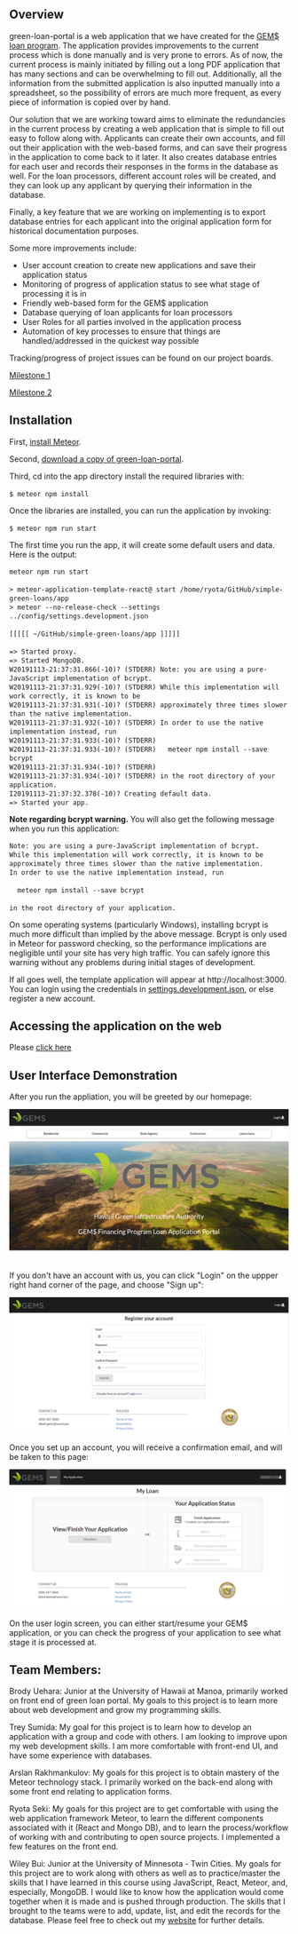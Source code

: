 ## Overview

green-loan-portal is a web application that we have created for the [GEM$ loan program](https://gems.hawaii.gov/). The application provides improvements to the current process which is done manually and is very prone to errors. As of now, the current process is mainly initiated by filling out a long PDF application that has many sections and can be overwhelming to fill out. Additionally, all the information from the submitted application is also inputted manually into a spreadsheet, so the possibility of errors are much more frequent, as every piece of information is copied over by hand. 

Our solution that we are working toward aims to eliminate the redundancies in the current process by creating a web application that is simple to fill out easy to follow along with. Applicants can create their own accounts, and fill out their application with the web-based forms, and can save their progress in the application to come back to it later. It also creates database entries for each user and records their responses in the forms in the database as well. For the loan processors, different account roles will be created, and they can look up any applicant by querying their information in the database. 

Finally, a key feature that we are working on implementing is to export database entries for each applicant into the original application form for historical documentation purposes. 

Some more improvements include:

* User account creation to create new applications and save their application status
* Monitoring of progress of application status to see what stage of processing it is in
* Friendly web-based form for the GEM$ application
* Database querying of loan applicants for loan processors
* User Roles for all parties involved in the application process
* Automation of key processes to ensure that things are handled/addressed in the quickest way possible

Tracking/progress of project issues can be found on our project boards.

[Milestone 1](https://github.com/orgs/green-loan-portal/projects/1)

[Milestone 2](https://github.com/orgs/green-loan-portal/projects/2)

## Installation

First, [install Meteor](https://www.meteor.com/install).

Second, [download a copy of green-loan-portal](https://github.com/green-loan-portal/simple-green-loans). 

Third, cd into the app directory install the required libraries with:

`$ meteor npm install`

Once the libraries are installed, you can run the application by invoking:

`$ meteor npm run start`

The first time you run the app, it will create some default users and data. Here is the output:
```
meteor npm run start              

> meteor-application-template-react@ start /home/ryota/GitHub/simple-green-loans/app
> meteor --no-release-check --settings ../config/settings.development.json

[[[[[ ~/GitHub/simple-green-loans/app ]]]]]   

=> Started proxy.                             
=> Started MongoDB.                           
W20191113-21:37:31.866(-10)? (STDERR) Note: you are using a pure-JavaScript implementation of bcrypt.
W20191113-21:37:31.929(-10)? (STDERR) While this implementation will work correctly, it is known to be
W20191113-21:37:31.931(-10)? (STDERR) approximately three times slower than the native implementation.
W20191113-21:37:31.932(-10)? (STDERR) In order to use the native implementation instead, run
W20191113-21:37:31.933(-10)? (STDERR) 
W20191113-21:37:31.933(-10)? (STDERR)   meteor npm install --save bcrypt
W20191113-21:37:31.934(-10)? (STDERR) 
W20191113-21:37:31.934(-10)? (STDERR) in the root directory of your application.
I20191113-21:37:32.378(-10)? Creating default data.
=> Started your app.
```

**Note regarding bcrypt warning.** You will also get the following message when you run this application:

```
Note: you are using a pure-JavaScript implementation of bcrypt.
While this implementation will work correctly, it is known to be
approximately three times slower than the native implementation.
In order to use the native implementation instead, run

  meteor npm install --save bcrypt

in the root directory of your application.
```

On some operating systems (particularly Windows), installing bcrypt is much more difficult than implied by the above message. Bcrypt is only used in Meteor for password checking, so the performance implications are negligible until your site has very high traffic. You can safely ignore this warning without any problems during initial stages of development.

If all goes well, the template application will appear at http://localhost:3000. You can login using the credentials in [settings.development.json](https://github.com/ics-software-engineering/meteor-application-template-react/blob/master/config/settings.development.json), or else register a new account.

## Accessing the application on the web

Please [click here](http://simple-green-loans.meteorapp.com/#/)

## User Interface Demonstration

After you run the appliation, you will be greeted by our homepage:

<img src="images/HomePage1.png">

If you don't have an account with us, you can click "Login" on the uppper right hand corner of the page, and choose "Sign up":

<img src="images/register.png">

Once you set up an account, you will receive a confirmation email, and will be taken to this page:

<img src="images/userlogin.png">

On the user login screen, you can either start/resume your GEM$ application, or you can check the progress of your application to see what stage it is processed at. 

## Team Members:

Brody Uehara: Junior at the University of Hawaii at Manoa, primarily worked on front end of green loan portal. My goals to this project is to learn more about web development and grow my programming skills. 

Trey Sumida: My goal for this project is to learn how to develop an application with a group and code with others. I am looking to improve upon my web development skills. I am more comfortable with front-end UI, and have some experience with databases.

Arslan Rakhmankulov: My goals for this project is to obtain mastery of the Meteor technology stack. I primarily worked on the back-end along with some front end relating to application forms.

Ryota Seki: My goals for this project are to get comfortable with using the web application framework Meteor, to learn the different components associated with it (React and Mongo DB), and to learn the process/workflow of working with and contributing to open source projects. I implemented a few features on the front end. 

Wiley Bui: Junior at the University of Minnesota - Twin Cities. My goals for this project are to work along with others as well as to practice/master the skills that I have learned in this course using JavaScript, React, Meteor, and, especially, MongoDB. I would like to know how the application would come together when it is made and is pushed through production. The skills that I brought to the teams were to add, update, list, and edit the records for the database. Please feel free to check out my [website](https://wileybui.github.io) for further details.
